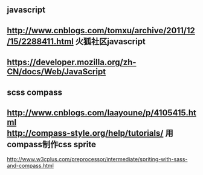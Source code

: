 javascript
-----------------------------------
http://www.cnblogs.com/tomxu/archive/2011/12/15/2288411.html 
火狐社区javascript
-----------------------------------
https://developer.mozilla.org/zh-CN/docs/Web/JavaScript 
-----------------------------------
scss compass
-----------------------------------
http://www.cnblogs.com/laayoune/p/4105415.html <br>
http://compass-style.org/help/tutorials/
用compass制作css sprite
-----------------------------------
http://www.w3cplus.com/preprocessor/intermediate/spriting-with-sass-and-compass.html 

